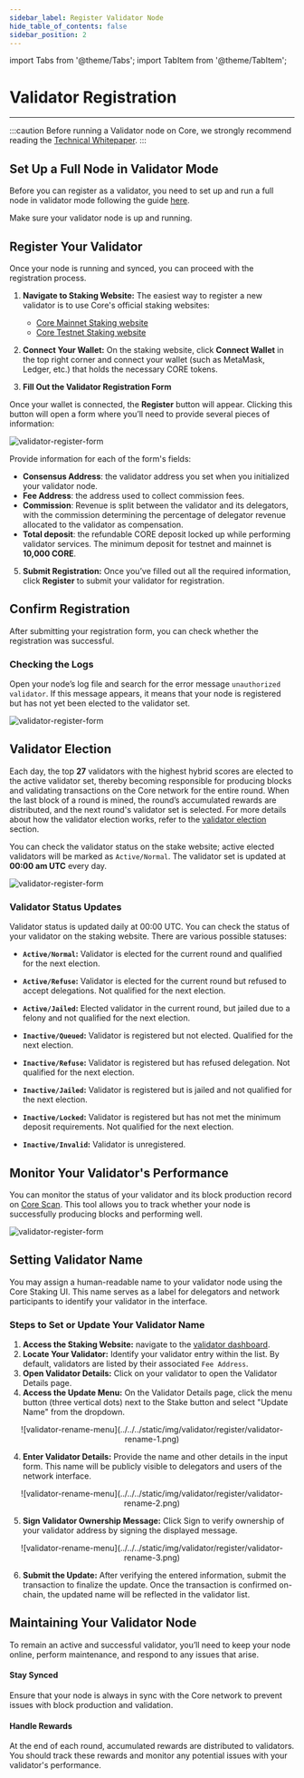 ```yaml
---
sidebar_label: Register Validator Node
hide_table_of_contents: false
sidebar_position: 2
---
```


import Tabs from '@theme/Tabs';
import TabItem from '@theme/TabItem';

# Validator Registration

---

:::caution
Before running a Validator node on Core, we strongly recommend reading the [Technical Whitepaper](https://whitepaper.coredao.org/).
:::

## Set Up a Full Node in Validator Mode

Before you can register as a validator, you need to set up and run a full node in validator mode following the guide [here](./setting-up-validator.md).

Make sure your validator node is up and running.

## Register Your Validator

Once your node is running and synced, you can proceed with the registration process.

1. **Navigate to Staking Website:** The easiest way to register a new validator is to use Core's official staking websites:

    - [Core Mainnet Staking website](https://stake.coredao.org/become-validator)
    - [Core Testnet Staking website](https://stake.test2.btcs.network/become-validator)

2. **Connect Your Wallet:** On the staking website, click **Connect Wallet** in the top right corner and connect your wallet (such as MetaMask, Ledger, etc.) that holds the necessary CORE tokens.

3. **Fill Out the Validator Registration Form**

Once your wallet is connected, the **Register** button will appear. Clicking this button will open a form where you’ll need to provide several pieces of information:

![validator-register-form](../../../static/img/validator/validator-regitration.png)

Provide information for each of the form's fields:

- **Consensus Address**: the validator address you set when you initialized your validator node.
- **Fee Address**: the address used to collect commission fees.
- **Commission**: Revenue is split between the validator and its delegators, with the commission determining the percentage of delegator revenue allocated to the validator as compensation.
- **Total deposit**: the refundable CORE deposit locked up while performing validator services. The minimum deposit for testnet and mainnet is **10,000 CORE**.

5. **Submit Registration:** Once you’ve filled out all the required information, click **Register** to submit your validator for registration.

## Confirm Registration

After submitting your registration form, you can check whether the registration was successful.

### Checking the Logs

Open your node’s log file and search for the error message `unauthorized validator`. If this message appears, it means that your node is registered but has not yet been elected to the validator set.

![validator-register-form](../../../static/img/validator/register/validator-register-2.avif)

## Validator Election

Each day, the top **27** validators with the highest hybrid scores are elected to the active validator set, thereby becoming responsible for producing blocks and validating transactions on the Core network for the entire round. When the last block of a round is mined, the round’s accumulated rewards are distributed, and the next round's validator set is selected. For more details about how the validator election works, refer to the [validator election](./validator-election.md) section.

You can check the validator status on the stake website; active elected validators will be marked as `Active/Normal`. The validator set is updated at **00:00 am UTC** every day.

![validator-register-form](../../../static/img/validator/validator-status.png)

### Validator Status Updates

Validator status is updated daily at 00:00 UTC. You can check the status of your validator on the staking website. There are various possible statuses:

- **`Active/Normal`:** Validator is elected for the current round and qualified for the next election.

- **`Active/Refuse`:** Validator is elected for the current round but refused to accept delegations. Not qualified for the next election.

- **`Active/Jailed`:** Elected validator in the current round, but jailed due to a felony and not qualified for the next election.

- **`Inactive/Queued`:** Validator is registered but not elected. Qualified for the next election.

- **`Inactive/Refuse`:** Validator is registered but has refused delegation. Not qualified for the next election.

- **`Inactive/Jailed`:** Validator is registered but is jailed and not qualified for the next election.

- **`Inactive/Locked`:** Validator is registered but has not met the minimum deposit requirements. Not qualified for the next election.

- **`Inactive/Invalid`:** Validator is unregistered.

## Monitor Your Validator's Performance

You can monitor the status of your validator and its block production record on [Core Scan](https://scan.coredao.org/). This tool allows you to track whether your node is successfully producing blocks and performing well.

![validator-register-form](../../../static/img/validator/register/validator-register-4.webp)

## Setting Validator Name

You may assign a human-readable name to your validator node using the Core Staking UI. This name serves as a label for delegators and network participants to identify your validator in the interface.

### Steps to Set or Update Your Validator Name

1. **Access the Staking Website:** navigate to the [validator dashboard](https://stake.coredao.org/validators).
2. **Locate Your Validator:** Identify your validator entry within the list. By default, validators are listed by their associated `Fee Address`.
3. **Open Validator Details:** Click on your validator to open the Validator Details page.
4. **Access the Update Menu:** On the Validator Details page, click the menu button (three vertical dots) next to the Stake button and select "Update Name" from the dropdown.

<p align="center">
![validator-rename-menu](../../../static/img/validator/register/validator-rename-1.png)
</p>

4. **Enter Validator Details:** Provide the name and other details in the input form. This name will be publicly visible to delegators and users of the network interface.

<p align="center">
![validator-rename-menu](../../../static/img/validator/register/validator-rename-2.png)
</p>

5. **Sign Validator Ownership Message:** Click Sign to verify ownership of your validator address by signing the displayed message.

<p align="center">
![validator-rename-menu](../../../static/img/validator/register/validator-rename-3.png)
</p>

6. **Submit the Update:** After verifying the entered information, submit the transaction to finalize the update. Once the transaction is confirmed on-chain, the updated name will be reflected in the validator list.

## Maintaining Your Validator Node

To remain an active and successful validator, you’ll need to keep your node online, perform maintenance, and respond to any issues that arise.

#### Stay Synced

Ensure that your node is always in sync with the Core network to prevent issues with block production and validation.

#### Handle Rewards

At the end of each round, accumulated rewards are distributed to validators. You should track these rewards and monitor any potential issues with your validator's performance.